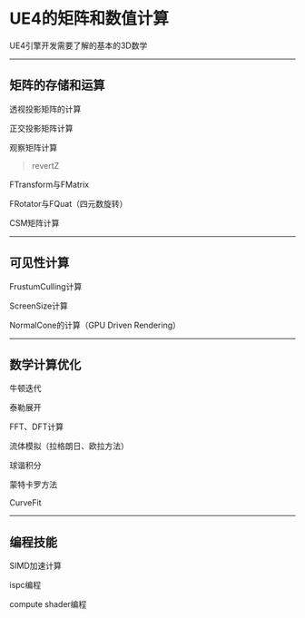# UE4的矩阵和数值计算

UE4引擎开发需要了解的基本的3D数学

---

## 矩阵的存储和运算

透视投影矩阵的计算

正交投影矩阵计算

观察矩阵计算

> revertZ

FTransform与FMatrix

FRotator与FQuat（四元数旋转）

CSM矩阵计算

---

## 可见性计算

FrustumCulling计算

ScreenSize计算

NormalCone的计算（GPU Driven Rendering）

---

## 数学计算优化

牛顿迭代

泰勒展开

FFT、DFT计算

流体模拟（拉格朗日、欧拉方法）

球谐积分

蒙特卡罗方法

CurveFit

---

## 编程技能

SIMD加速计算

ispc编程

compute shader编程